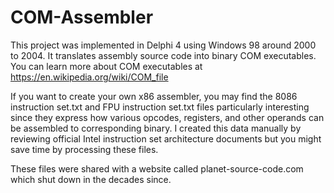 # COM-Assembler

This project was implemented in Delphi 4 using Windows 98 around 2000 to 2004.  It translates assembly source code into binary COM executables.  You can learn more about COM executables at https://en.wikipedia.org/wiki/COM_file

If you want to create your own x86 assembler, you may find the 8086 instruction set.txt and FPU instruction set.txt files particularly interesting since they express how various opcodes, registers, and other operands can be assembled to corresponding binary.  I created this data manually by reviewing official Intel instruction set architecture documents but you might save time by processing these files.

These files were shared with a website called planet-source-code.com which shut down in the decades since.
